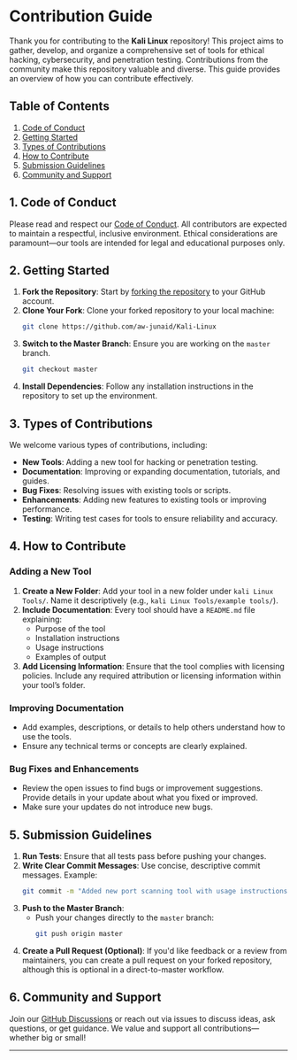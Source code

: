 # Contribution Guide

Thank you for contributing to the **Kali Linux** repository! This project aims to gather, develop, and organize a comprehensive set of tools for ethical hacking, cybersecurity, and penetration testing. Contributions from the community make this repository valuable and diverse. This guide provides an overview of how you can contribute effectively.

## Table of Contents
1. [Code of Conduct](#code-of-conduct)
2. [Getting Started](#getting-started)
3. [Types of Contributions](#types-of-contributions)
4. [How to Contribute](#how-to-contribute)
5. [Submission Guidelines](#submission-guidelines)
6. [Community and Support](#community-and-support)

## 1. Code of Conduct

Please read and respect our [Code of Conduct](https://github.com/aw-junaid/Kali-Linux/blob/main/CODE_OF_CONDUCT.md). All contributors are expected to maintain a respectful, inclusive environment. Ethical considerations are paramount—our tools are intended for legal and educational purposes only.

## 2. Getting Started

1. **Fork the Repository**: Start by [forking the repository](https://github.com/aw-junaid/Kali-Linux) to your GitHub account.
2. **Clone Your Fork**: Clone your forked repository to your local machine:
   ```bash
   git clone https://github.com/aw-junaid/Kali-Linux
   ```
3. **Switch to the Master Branch**: Ensure you are working on the `master` branch.
   ```bash
   git checkout master
   ```
4. **Install Dependencies**: Follow any installation instructions in the repository to set up the environment.

## 3. Types of Contributions

We welcome various types of contributions, including:

- **New Tools**: Adding a new tool for hacking or penetration testing.
- **Documentation**: Improving or expanding documentation, tutorials, and guides.
- **Bug Fixes**: Resolving issues with existing tools or scripts.
- **Enhancements**: Adding new features to existing tools or improving performance.
- **Testing**: Writing test cases for tools to ensure reliability and accuracy.

## 4. How to Contribute

### Adding a New Tool
1. **Create a New Folder**: Add your tool in a new folder under `kali Linux Tools/`. Name it descriptively (e.g., `kali Linux Tools/example tools/`).
2. **Include Documentation**: Every tool should have a `README.md` file explaining:
   - Purpose of the tool
   - Installation instructions
   - Usage instructions
   - Examples of output
3. **Add Licensing Information**: Ensure that the tool complies with licensing policies. Include any required attribution or licensing information within your tool’s folder.

### Improving Documentation
- Add examples, descriptions, or details to help others understand how to use the tools.
- Ensure any technical terms or concepts are clearly explained.

### Bug Fixes and Enhancements
- Review the open issues to find bugs or improvement suggestions. Provide details in your update about what you fixed or improved.
- Make sure your updates do not introduce new bugs.

## 5. Submission Guidelines

1. **Run Tests**: Ensure that all tests pass before pushing your changes.
2. **Write Clear Commit Messages**: Use concise, descriptive commit messages. Example:
   ```bash
   git commit -m "Added new port scanning tool with usage instructions"
   ```
3. **Push to the Master Branch**:
   - Push your changes directly to the `master` branch:
     ```bash
     git push origin master
     ```
4. **Create a Pull Request (Optional)**: If you'd like feedback or a review from maintainers, you can create a pull request on your forked repository, although this is optional in a direct-to-master workflow.

## 6. Community and Support

Join our [GitHub Discussions](https://github.com/aw-junaid/Kali-Linux/issues/1) or reach out via issues to discuss ideas, ask questions, or get guidance. We value and support all contributions—whether big or small!

---
